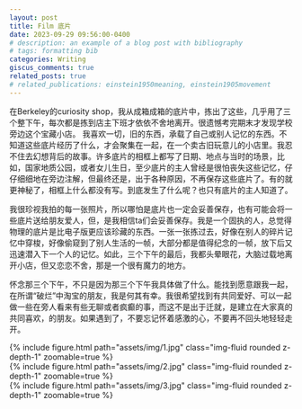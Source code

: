 ```yaml
---
layout: post
title: Film 底片
date: 2023-09-29 09:56:00-0400
# description: an example of a blog post with bibliography
# tags: formatting bib
categories: Writing
giscus_comments: true
related_posts: true
# related_publications: einstein1950meaning, einstein1905movement
---
```

<!-- 
This post shows how to add bibliography to simple blog posts. If you would like something more academic, check the. -->

在Berkeley的curiosity shop，我从成箱成箱的底片中，拣出了这些，几乎用了三个整下午，每次都是拣到店主下班才依依不舍地离开。很遗憾考完期末才发现学校旁边这个宝藏小店。
我喜欢一切，旧的东西，承载了自己或别人记忆的东西。不知道这些底片经历了什么，才会聚集在一起，在一个卖古旧玩意儿的小店里。我忍不住去幻想背后的故事。许多底片的相框上都写了日期、地点与当时的场景，比如，国家地质公园，或者女儿生日，至少底片的主人曾经是很怕丧失这些记忆，仔仔细细地在旁边注解，但最终还是，出于各种原因，不再保存这些底片了。有的就更神秘了，相框上什么都没有写。到底发生了什么呢？也只有底片的主人知道了。  

我很珍视我拍的每一张照片，所以哪怕是底片也一定会妥善保存，也有可能会将一些底片送给朋友爱人，但，是我相信ta们会妥善保存。我是一个固执的人，总觉得物理的底片是比电子版更应该珍藏的东西。一张一张拣过去，好像在别人的碎片记忆中穿梭，好像偷窥到了别人生活的一帧，大部分都是值得纪念的一帧，放下后又迅速潜入下一个人的记忆。如此，三个下午的最后，我都头晕眼花，大脑过载地离开小店，但又恋恋不舍，那是一个很有魔力的地方。

怀念那三个下午，不只是因为那三个下午我具体做了什么。能找到愿意跟我一起，在所谓“破烂”中淘宝的朋友，我是何其有幸。我很希望找到有共同爱好、可以一起做一些在旁人看来有些无聊或者疯癫的事，而这不是出于迁就，是建立在大家真的共同喜欢，的朋友。如果遇到了，不要忘记怀着感激的心，不要再不回头地轻轻走开。

<div class="row mt-3">
    <div class="col-sm mt-3 mt-md-0">
        {% include figure.html path="assets/img/1.jpg" class="img-fluid rounded z-depth-1" zoomable=true %}
    </div>
    <div class="col-sm mt-3 mt-md-0">
        {% include figure.html path="assets/img/2.jpg" class="img-fluid rounded z-depth-1" zoomable=true %}
    </div>
    <div class="col-sm mt-3 mt-md-0">
        {% include figure.html path="assets/img/3.jpg" class="img-fluid rounded z-depth-1" zoomable=true %}
    </div>
</div>

<script src="https://giscus.app/client.js"
        data-repo="melodyincopenhagen/melodyincopenhagen.github.io"
        data-repo-id="R_kgDOKsfYeA"
        data-category="Announcements"
        data-category-id="DIC_kwDOKsfYeM4Ca6Vw"
        data-mapping="pathname"
        data-strict="0"
        data-reactions-enabled="1"
        data-emit-metadata="0"
        data-input-position="bottom"
        data-theme="preferred_color_scheme"
        data-lang="zh-CN"
        crossorigin="anonymous"
        async>
</script>